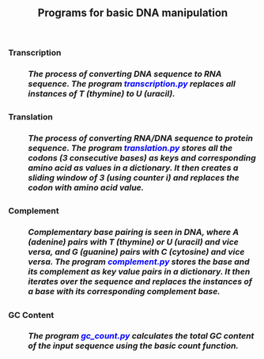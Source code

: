 <h2 align="center"> Programs for basic DNA manipulation </h2><br>
<h3><dl>
<dt>Transcription</dt>
  <h5><dd>The process of converting DNA sequence to RNA sequence. The program <font color="blue"><i>transcription.py</font></i> replaces all instances of T (thymine) to U (uracil).</h5></dd>

<dt>Translation</dt>
<h5><dd>The process of converting RNA/DNA sequence to protein sequence. The program <font color="blue"><i>translation.py</font></i> stores all the codons (3 consecutive bases) as keys and corresponding amino acid as values in a dictionary. It then creates a sliding window of 3 (using counter i) and replaces the codon with amino acid value.</h5></dd>

<dt>Complement</dt>
<h5><dd>Complementary base pairing is seen in DNA, where A (adenine) pairs with T (thymine) or U (uracil) and vice versa, and G (guanine) pairs with C (cytosine) and vice versa. The program <font color="blue"><i>complement.py</i></font> stores the base and its complement as key value pairs in a dictionary. It then iterates over the sequence and replaces the instances of a base with its corresponding complement base. </h5></dd>

<dt>GC Content</dt>
<h5><dd>The program <font color="blue"><i>gc_count.py</i></font> calculates the total GC content of the input sequence using the basic count function.</h5></dd>
</h3></dl>
